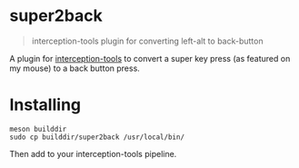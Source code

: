 # super2back

> interception-tools plugin for converting left-alt to back-button

A plugin for [interception-tools](https://gitlab.com/interception/linux/tools) to convert a super key press (as featured on my mouse) to a back button press.

# Installing

```
meson builddir
sudo cp builddir/super2back /usr/local/bin/
```

Then add to your interception-tools pipeline.

